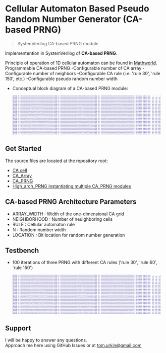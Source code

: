 # Cellular Automaton Based Pseudo Random Number Generator (CA-based PRNG)

> SystemVerilog CA-based PRNG module   

Implementention in SystemVerilog of __CA-based PRNG__.  

Principle of operation of 1D cellular automaton can be found in [Mathworld](https://mathworld.wolfram.com/ElementaryCellularAutomaton.html).
Programmable CA-based PRNG
	-Configurable number of CA array
	-Configurable number of neighbors
	-Configurable CA rule (i.e. 'rule 30', 'rule 150', etc.)
	-Configurable pseudo random number width

- Conceptual block diagram of a CA-based PRNG module:

	![CA_PRNG](./docs/terminal.JPG) 

## Get Started

The source files  are located at the repository root:

- [CA cell](./CA_Cell.sv)
- [CA_Array](./CA_Array.sv)
- [CA_PRNG](./CA_PRNG.sv)
- [High_arch_PRNG instantiating multiple CA_PRNG modules](./High_arch_PRNG.sv)

## CA-based PRNG Architecture Parameters
- ARRAY_WIDTH : Width of the one-dimensional CA grid
- NEIGHBORHOOD : Number of neuighboring cells
- RULE : Cellular automaton rule
- N : Random number width
- LOCATION : Bit location for random number generation

## Testbench

- 100 iterations of three PRNG with different CA rules ('rule 30', 'rule 60', 'rule 150') 

	![Terminal](./docs/terminal.JPG) 


## Support

I will be happy to answer any questions.  
Approach me here using GitHub Issues or at tom.urkin@gmail.com